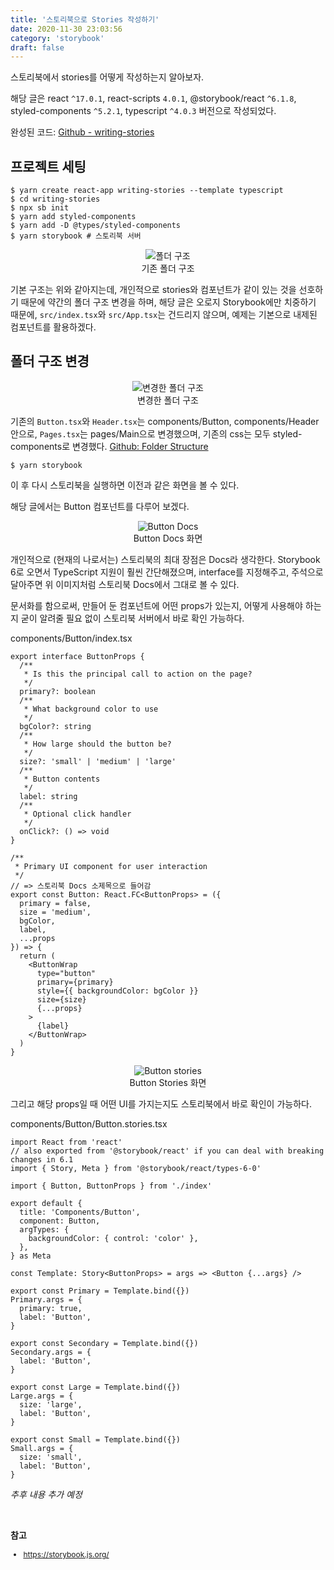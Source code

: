 ```yaml
---
title: '스토리북으로 Stories 작성하기'
date: 2020-11-30 23:03:56
category: 'storybook'
draft: false
---
```


스토리북에서 stories를 어떻게 작성하는지 알아보자.

해당 글은 react `^17.0.1`, react-scripts `4.0.1`, @storybook/react `^6.1.8`, styled-components `^5.2.1`, typescript `^4.0.3` 버전으로 작성되었다.

완성된 코드: [Github - writing-stories](https://github.com/howdy-mj/writing-stories)

## 프로젝트 세팅

```shell
$ yarn create react-app writing-stories --template typescript
$ cd writing-stories
$ npx sb init
$ yarn add styled-components
$ yarn add -D @types/styled-components
$ yarn storybook # 스토리북 서버
```

<div style="text-align: center; font-size: 14px;"">
<img src="./images/writing-stories/01.png" alt="폴더 구조">
<div>기존 폴더 구조</div>
</div>

기본 구조는 위와 같아지는데, 개인적으로 stories와 컴포넌트가 같이 있는 것을 선호하기 때문에 약간의 폴더 구조 변경을 하며, 해당 글은 오로지 Storybook에만 치중하기 때문에, `src/index.tsx`와 `src/App.tsx`는 건드리지 않으며, 예제는 기본으로 내제된 컴포넌트를 활용하겠다.

## 폴더 구조 변경

<div style="text-align: center; font-size: 14px;">
<img src="./images/writing-stories/02.png" alt="변경한 폴더 구조">
<div>변경한 폴더 구조</div>
</div>

기존의 `Button.tsx`와 `Header.tsx`는 components/Button, components/Header 안으로, `Pages.tsx`는 pages/Main으로 변경했으며, 기존의 css는 모두 styled-components로 변경했다. [Github: Folder Structure](https://github.com/howdy-mj/writing-stories/commit/8b9403948f9102f6adc23f166667ed1ccd5a0ed9)

```shell
$ yarn storybook
```

이 후 다시 스토리북을 실행하면 이전과 같은 화면을 볼 수 있다.

해당 글에서는 Button 컴포넌트를 다루어 보겠다.

<div style="text-align: center; font-size: 14px;">
<img src="./images/writing-stories/03.png" alt="Button Docs">
<div>Button Docs 화면</div>
</div>

개인적으로 (현재의 나로서는) 스토리북의 최대 장점은 Docs라 생각한다. Storybook 6로 오면서 TypeScript 지원이 훨씬 간단해졌으며, interface를 지정해주고, 주석으로 달아주면 위 이미지처럼 스토리북 Docs에서 그대로 볼 수 있다.

문서화를 함으로써, 만들어 둔 컴포넌트에 어떤 props가 있는지, 어떻게 사용해야 하는지 굳이 알려줄 필요 없이 스토리북 서버에서 바로 확인 가능하다.

<span class="file-location">components/Button/index.tsx</span>

```tsx
export interface ButtonProps {
  /**
   * Is this the principal call to action on the page?
   */
  primary?: boolean
  /**
   * What background color to use
   */
  bgColor?: string
  /**
   * How large should the button be?
   */
  size?: 'small' | 'medium' | 'large'
  /**
   * Button contents
   */
  label: string
  /**
   * Optional click handler
   */
  onClick?: () => void
}

/**
 * Primary UI component for user interaction
 */
// => 스토리북 Docs 소제목으로 들어감
export const Button: React.FC<ButtonProps> = ({
  primary = false,
  size = 'medium',
  bgColor,
  label,
  ...props
}) => {
  return (
    <ButtonWrap
      type="button"
      primary={primary}
      style={{ backgroundColor: bgColor }}
      size={size}
      {...props}
    >
      {label}
    </ButtonWrap>
  )
}
```

<div style="text-align: center; font-size: 14px;">
<img src="./images/writing-stories/04.png" alt="Button stories">
<div>Button Stories 화면</div>
</div>

그리고 해당 props일 때 어떤 UI를 가지는지도 스토리북에서 바로 확인이 가능하다.

<span class="file-location">components/Button/Button.stories.tsx</span>

```tsx
import React from 'react'
// also exported from '@storybook/react' if you can deal with breaking changes in 6.1
import { Story, Meta } from '@storybook/react/types-6-0'

import { Button, ButtonProps } from './index'

export default {
  title: 'Components/Button',
  component: Button,
  argTypes: {
    backgroundColor: { control: 'color' },
  },
} as Meta

const Template: Story<ButtonProps> = args => <Button {...args} />

export const Primary = Template.bind({})
Primary.args = {
  primary: true,
  label: 'Button',
}

export const Secondary = Template.bind({})
Secondary.args = {
  label: 'Button',
}

export const Large = Template.bind({})
Large.args = {
  size: 'large',
  label: 'Button',
}

export const Small = Template.bind({})
Small.args = {
  size: 'small',
  label: 'Button',
}
```

_추후 내용 추가 예정_

<br />

**참고**

<div style="font-size: 12px;">

- https://storybook.js.org/

<div>
